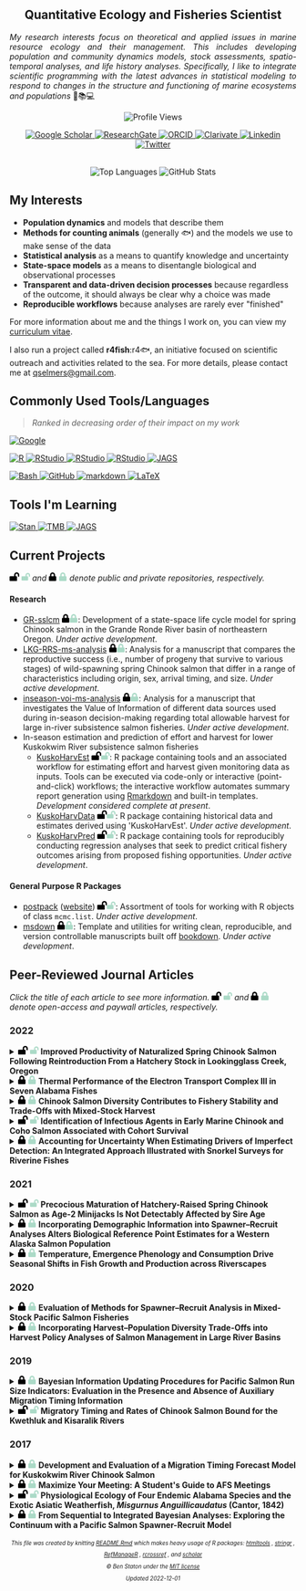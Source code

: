 <h2 align="center">Quantitative Ecology and Fisheries Scientist</h2>
<p align="justify">
  <em>My research interests focus on theoretical and applied issues in marine resource ecology and their management. This includes developing  population and community dynamics models, stock assessments, spatio-temporal analyses, and life history analyses. Specifically, I like to integrate scientific programming with the latest advances in statistical modeling to respond to changes in the structure and functioning of marine ecosystems and populations </em> 🌊📚💻
</p>

<p align="center">
  <img src="https://komarev.com/ghpvc/?username=qselmer&style=flat-square" alt="Profile Views"/>
</p>

<p align="center">
  <a href="https://scholar.google.com/citations?user=wz83egoAAAAJ&hl=en">
    <img src="http://img.shields.io/badge/-Google Scholar-2088FF?style=flat&logo=google-scholar&logoColor=ffffff" alt="Google Scholar"/>
  </a>
  <a href="https://www.researchgate.net/profile/Elmer_Quispe">
    <img src="http://img.shields.io/badge/-ResearchGate-2088FF?style=flat&logo=researchgate&logoColor=ffffff" alt="ResearchGate"/>
  </a>
  <a href="https://orcid.org/0000-0001-9229-6379">
    <img src="http://img.shields.io/badge/-ORCID-2088FF?style=flat&logo=ORCID&logoColor=ffffff" alt="ORCID"/>
  </a>
  <a href="https://www.webofscience.com/wos/author/record/AEA-6138-2022">
    <img src="http://img.shields.io/badge/-Clarivate-2088FF?style=flat&logo=Clarivate&logoColor=ffffff" alt="Clarivate"/>
  </a>
    <a href="https://www.linkedin.com/in/elmer-quispe-salazar-104b6b1a4/">
    <img src="http://img.shields.io/badge/-Linkedin-2088FF?style=flat&logo=Linkedin&logoColor=ffffff" alt="Linkedin"/>
  </a>
  <a href="https://x.com/elmerseascient">
    <img src="http://img.shields.io/badge/-Twitter-2088FF?style=flat&logo=Twitter&logoColor=ffffff" alt="Twitter"/>
  </a>
</p>

<br>

<div align="center">
  <img src="https://github-readme-stats.vercel.app/api/top-langs/?username=qselmer&theme=transparent)&langs_count=5" alt="Top Languages"/>
  <img src="https://github-readme-stats.vercel.app/api?username=qselmer&theme=transparent)&line_height=40&rank_icon=github" alt="GitHub Stats"/>
</div>

## My Interests

-   **Population dynamics** and models that describe them
-   **Methods for counting animals** (generally :fish:) and the models
    we use to make sense of the data
-   **Statistical analysis** as a means to quantify knowledge and
    uncertainty
-   **State-space models** as a means to disentangle biological and
    observational processes
-   **Transparent and data-driven decision processes** because
    regardless of the outcome, it should always be clear why a choice
    was made
-   **Reproducible workflows** because analyses are rarely ever
    "finished"

For more information about me and the things I work on, you can view my
[curriculum vitae](https://github.com/bstaton1/bstaton1/blob/master/assets/CV.pdf).

I also run a project called **r4fish**:r4🐟, an initiative focused on scientific outreach and activities related to the sea. For more details, please contact me at <qselmers@gmail.com>.

## Commonly Used Tools/Languages

> *Ranked in decreasing order of their impact on my 
> work*

<p>
<a href="https://www.google.com">
<img src="http://img.shields.io/badge/-Google-2088FF?style=flat&amp;logo=Google&amp;logoColor=ffffff" alt="Google"/>
</a>
</p>
<p>
<a href="https://www.r-project.org/">
<img src="http://img.shields.io/badge/-R-2088FF?style=flat&amp;logo=R&amp;logoColor=ffffff" alt="R"/>
</a>
<a href="https://rstudio.com/">
<img src="http://img.shields.io/badge/-C++-2088FF?style=flat&amp;logo=RStudio&amp;logoColor=ffffff" alt="RStudio"/>
</a>
<a href="https://rstudio.com/">
<img src="http://img.shields.io/badge/-Python-2088FF?style=flat&amp;logo=RStudio&amp;logoColor=ffffff" alt="RStudio"/>
</a>
<a href="https://rstudio.com/">
<img src="http://img.shields.io/badge/-RStudio-2088FF?style=flat&amp;logo=RStudio&amp;logoColor=ffffff" alt="RStudio"/>
</a>
<a href="http://mcmc-jags.sourceforge.net/">
<img src="http://img.shields.io/badge/-C++-2088FF?style=flat" alt="JAGS"/>
</a>
</p>
<p>
<a href="https://www.gnu.org/software/bash/">
<img src="http://img.shields.io/badge/-Bash-2088FF?style=flat&amp;logo=gnu-bash&amp;logoColor=ffffff" alt="Bash"/>
</a>
<a href="https://github.com/qselmer">
<img src="http://img.shields.io/badge/-GitHub-2088FF?style=flat&amp;logo=github&amp;logoColor=ffffff" alt="GitHub"/>
</a>
<a href="https://www.markdownguide.org/">
<img src="http://img.shields.io/badge/-markdown-2088FF?style=flat&amp;logo=markdown&amp;logoColor=ffffff" alt="markdown"/>
</a>
<a href="https://www.latex-project.org/">
<img src="http://img.shields.io/badge/-LaTeX-2088FF?style=flat&amp;logo=latex&amp;logoColor=ffffff" alt="LaTeX"/>
</a>
</p>


## Tools I'm Learning

<p>
<a href="https://mc-stan.org/">
<img src="http://img.shields.io/badge/-Stan-2088FF?style=flat" alt="Stan"/>
</a>
<a href="https://github.com/kaskr/adcomp/wiki">
<img src="http://img.shields.io/badge/-TMB-2088FF?style=flat" alt="TMB"/>
</a>
<a href="http://mcmc-jags.sourceforge.net/">
<img src="http://img.shields.io/badge/-JAGS-2088FF?style=flat" alt="JAGS"/>
</a>
</p>

## Current Projects

<p>
<img src="https://raw.githubusercontent.com/bstaton1/bstaton1/master/assets/lock-open.svg#gh-light-mode-only" height="15"/>
<img src="https://raw.githubusercontent.com/bstaton1/bstaton1/master/assets/lock-open-dark.svg#gh-dark-mode-only" height="15"/>
<em>and</em>
<img src="https://raw.githubusercontent.com/bstaton1/bstaton1/master/assets/lock.svg#gh-light-mode-only" height="15"/>
<img src="https://raw.githubusercontent.com/bstaton1/bstaton1/master/assets/lock-dark.svg#gh-dark-mode-only" height="15"/>
<em>denote public and private repositories, respectively.</em>
</p>

#### Research

-   [GR-sslcm](https://github.com/bstaton1/GR-sslcm)
    <img src=https://raw.githubusercontent.com/bstaton1/bstaton1/master/assets/lock.svg#gh-light-mode-only height=15/><img src=https://raw.githubusercontent.com/bstaton1/bstaton1/master/assets/lock-dark.svg#gh-dark-mode-only height=15/>:
    Development of a state-space life cycle model for spring Chinook
    salmon in the Grande Ronde River basin of northeastern Oregon.
    *Under active development*.
-   [LKG-RRS-ms-analysis]()
    <img src=https://raw.githubusercontent.com/bstaton1/bstaton1/master/assets/lock.svg#gh-light-mode-only height=15/><img src=https://raw.githubusercontent.com/bstaton1/bstaton1/master/assets/lock-dark.svg#gh-dark-mode-only height=15/>:
    Analysis for a manuscript that compares the reproductive success
    (i.e., number of progeny that survive to various stages) of
    wild-spawning spring Chinook salmon that differ in a range of
    characteristics including origin, sex, arrival timing, and size.
    *Under active development*.
-   [inseason-voi-ms-analysis](https://github.com/bstaton1/inseason-voi-ms-analysis)
    <img src=https://raw.githubusercontent.com/bstaton1/bstaton1/master/assets/lock.svg#gh-light-mode-only height=15/><img src=https://raw.githubusercontent.com/bstaton1/bstaton1/master/assets/lock-dark.svg#gh-dark-mode-only height=15/>:
    Analysis for a manuscript that investigates the Value of Information
    of different data sources used during in-season decision-making
    regarding total allowable harvest for large in-river subsistence
    salmon fisheries. *Under active development*.
-   In-season estimation and prediction of effort and harvest for lower
    Kuskokwim River subsistence salmon fisheries
    -   [KuskoHarvEst](https://github.com/bstaton1/KuskoHarvEst)
        <img src=https://raw.githubusercontent.com/bstaton1/bstaton1/master/assets/lock-open.svg#gh-light-mode-only height=15/><img src=https://raw.githubusercontent.com/bstaton1/bstaton1/master/assets/lock-open-dark.svg#gh-dark-mode-only height=15/>:
        R package containing tools and an associated workflow for
        estimating effort and harvest given monitoring data as inputs.
        Tools can be executed via code-only or interactive
        (point-and-click) workflows; the interactive workflow automates
        summary report generation using
        [Rmarkdown](https://rmarkdown.rstudio.com/) and built-in
        templates. *Development considered complete at present*.
    -   [KuskoHarvData](https://github.com/bstaton1/KuskoHarvData)
        <img src=https://raw.githubusercontent.com/bstaton1/bstaton1/master/assets/lock-open.svg#gh-light-mode-only height=15/><img src=https://raw.githubusercontent.com/bstaton1/bstaton1/master/assets/lock-open-dark.svg#gh-dark-mode-only height=15/>:
        R package containing historical data and estimates derived using
        'KuskoHarvEst'. *Under active development*.
    -   [KuskoHarvPred](https://github.com/bstaton1/KuskoHarvPred)
        <img src=https://raw.githubusercontent.com/bstaton1/bstaton1/master/assets/lock-open.svg#gh-light-mode-only height=15/><img src=https://raw.githubusercontent.com/bstaton1/bstaton1/master/assets/lock-open-dark.svg#gh-dark-mode-only height=15/>:
        R package containing tools for reproducibly conducting
        regression analyses that seek to predict critical fishery
        outcomes arising from proposed fishing opportunities. *Under
        active development*.

#### General Purpose R Packages

-   [postpack](https://github.com/bstaton1/postpack)
    ([website](https://bstaton1.github.io/postpack/))
    <img src=https://raw.githubusercontent.com/bstaton1/bstaton1/master/assets/lock-open.svg#gh-light-mode-only height=15/><img src=https://raw.githubusercontent.com/bstaton1/bstaton1/master/assets/lock-open-dark.svg#gh-dark-mode-only height=15/>:
    Assortment of tools for working with R objects of class `mcmc.list`.
    *Under active development*.
-   [msdown](https://github.com/bstaton1/msdown)
    <img src=https://raw.githubusercontent.com/bstaton1/bstaton1/master/assets/lock.svg#gh-light-mode-only height=15/><img src=https://raw.githubusercontent.com/bstaton1/bstaton1/master/assets/lock-dark.svg#gh-dark-mode-only height=15/>:
    Template and utilities for writing clean, reproducible, and version
    controllable manuscripts built off
    [bookdown](https://pkgs.rstudio.com/bookdown). *Under active
    development*.

## Peer-Reviewed Journal Articles

<p>
<em>Click the title of each article to see more information.</em>
<img src="https://raw.githubusercontent.com/bstaton1/bstaton1/master/assets/lock-open.svg#gh-light-mode-only" height="15"/>
<img src="https://raw.githubusercontent.com/bstaton1/bstaton1/master/assets/lock-open-dark.svg#gh-dark-mode-only" height="15"/>
<em>and</em>
<img src="https://raw.githubusercontent.com/bstaton1/bstaton1/master/assets/lock.svg#gh-light-mode-only" height="15"/>
<img src="https://raw.githubusercontent.com/bstaton1/bstaton1/master/assets/lock-dark.svg#gh-dark-mode-only" height="15"/>
<em>denote open-access and paywall articles, respectively.</em>
</p>

### 2022

<details>
<summary>
<img src="https://raw.githubusercontent.com/bstaton1/bstaton1/master/assets/lock-open.svg#gh-light-mode-only" height="15"/>
<img src="https://raw.githubusercontent.com/bstaton1/bstaton1/master/assets/lock-open-dark.svg#gh-dark-mode-only" height="15"/>
<strong>Improved Productivity of Naturalized Spring Chinook Salmon Following Reintroduction From a Hatchery Stock in Lookingglass Creek, Oregon</strong>
</summary>
<p></p>
<ul>
<img src="https://raw.githubusercontent.com/bstaton1/bstaton1/master/assets/book.svg#gh-light-mode-only" height="15"/>
<img src="https://raw.githubusercontent.com/bstaton1/bstaton1/master/assets/book-dark.svg#gh-dark-mode-only" height="15"/>
<strong>
<em>JOURNAL</em>
</strong>
<ul>
<p>
<em>Canadian Journal of Fisheries and Aquatic Sciences,</em>
In Press
<br/>
<a href="https://doi.org/10.1139/cjfas-2022-0114">
<img src="https://zenodo.org/badge/DOI/10.1139/cjfas-2022-0114.svg" alt="DOI"/>
</a>
</p>
</ul>
<img src="https://raw.githubusercontent.com/bstaton1/bstaton1/master/assets/users.svg#gh-light-mode-only" height="15"/>
<img src="https://raw.githubusercontent.com/bstaton1/bstaton1/master/assets/users-dark.svg#gh-dark-mode-only" height="15"/>
<strong>
<em>AUTHORS</em>
</strong>
<ul>
<p>Nuetzel, H. M, P. F. Galbreath, <strong>B. A. Staton</strong>, C. A. Crump, L. M. Naylor, and G. E. Shippentower</p>
</ul>
<img src="https://raw.githubusercontent.com/bstaton1/bstaton1/master/assets/book-reader.svg#gh-light-mode-only" height="15"/>
<img src="https://raw.githubusercontent.com/bstaton1/bstaton1/master/assets/book-reader-dark.svg#gh-dark-mode-only" height="15"/>
<strong>
<em>ABSTRACT</em>
</strong>
<ul>
<p align="justify">Supplementation of depressed salmonid populations with hatchery production has been questioned due to domestication effects, which may reduce reproductive fitness. However, for extirpated populations, reintroduction typically requires use of hatchery stocks. We evaluated this strategy by monitoring the naturalization of spring Chinook salmon reintroduced to Lookingglass Creek, OR (Grande Ronde Basin) from a captive brood, hatchery stock. We compared the reproductive success (RS) of naturally spawning natural-origin (NOR) relative to hatchery-origin (HOR) adults across nine brood years. Individual RS (the number of progeny produced) was estimated by pedigree reconstruction analyses, and then analyzed by generalized linear models to estimate the effect of parental origin, while controlling for potentially confounding covariates. When evaluating RS by juvenile progeny, NOR spawners were more likely to be reproductively successful, and when successful, produced more progeny on average than successful HOR counterparts. We found a similar advantage when evaluating RS by adult progeny, although the origin effect was not as important among successful spawners. Results suggest fish reintroduced from a hatchery stock possess the adaptive capacity to positively contribute to natural productivity and recovery goals.</p>
</ul>
<img src="https://raw.githubusercontent.com/bstaton1/bstaton1/master/assets/code.svg#gh-light-mode-only" height="15"/>
<img src="https://raw.githubusercontent.com/bstaton1/bstaton1/master/assets/code-dark.svg#gh-dark-mode-only" height="15"/>
<strong>
<em>CODE/DATA</em>
</strong>
<ul>
<strong>Repository:</strong>
<a href="https://github.com/bstaton1/LKG-RRS">bstaton1/LKG-RRS</a>
<br/>
<strong>Archive:</strong>
<a href="https://doi.org/10.5281/zenodo.6621724">
<img src="https://zenodo.org/badge/DOI/10.5281/zenodo.6621724.svg" alt="DOI"/>
</a>
</ul>
<p></p>
<img src="https://raw.githubusercontent.com/bstaton1/bstaton1/master/assets/comment.svg#gh-light-mode-only" height="15"/>
<img src="https://raw.githubusercontent.com/bstaton1/bstaton1/master/assets/comment-dark.svg#gh-dark-mode-only" height="15"/>
<strong>
<em>CITATIONS</em>
</strong>
<ul>
<strong>Crossref: </strong>
0
<br/>
<strong>Google Scholar: </strong>
0
</ul>
</ul>
<hr/>
</details>
<details>
<summary>
<img src="https://raw.githubusercontent.com/bstaton1/bstaton1/master/assets/lock.svg#gh-light-mode-only" height="15"/>
<img src="https://raw.githubusercontent.com/bstaton1/bstaton1/master/assets/lock-dark.svg#gh-dark-mode-only" height="15"/>
<strong>Thermal Performance of the Electron Transport Complex III in Seven Alabama Fishes</strong>
</summary>
<p></p>
<ul>
<img src="https://raw.githubusercontent.com/bstaton1/bstaton1/master/assets/book.svg#gh-light-mode-only" height="15"/>
<img src="https://raw.githubusercontent.com/bstaton1/bstaton1/master/assets/book-dark.svg#gh-dark-mode-only" height="15"/>
<strong>
<em>JOURNAL</em>
</strong>
<ul>
<p>
<em>Journal of Experimental Zoology Part A: Ecological and Integrative Physiology,</em>
In Press
<br/>
<a href="https://doi.org/10.1002/jez.2667">
<img src="https://zenodo.org/badge/DOI/10.1002/jez.2667.svg" alt="DOI"/>
</a>
</p>
</ul>
<img src="https://raw.githubusercontent.com/bstaton1/bstaton1/master/assets/users.svg#gh-light-mode-only" height="15"/>
<img src="https://raw.githubusercontent.com/bstaton1/bstaton1/master/assets/users-dark.svg#gh-dark-mode-only" height="15"/>
<strong>
<em>AUTHORS</em>
</strong>
<ul>
<p>Horne, L. M, D. R. DeVries, R. Wright, E. Irwin, <strong>B. A. Staton</strong>, H. A. Abdelrahman, and J. A. Stoeckel</p>
</ul>
<img src="https://raw.githubusercontent.com/bstaton1/bstaton1/master/assets/book-reader.svg#gh-light-mode-only" height="15"/>
<img src="https://raw.githubusercontent.com/bstaton1/bstaton1/master/assets/book-reader-dark.svg#gh-dark-mode-only" height="15"/>
<strong>
<em>ABSTRACT</em>
</strong>
<ul>
<p align="justify">Management of fish populations for conservation in thermally variable systems requires an understanding of the fish's underlying physiology and responses to thermal stress. Physiological research at the organismal level provides information on the overall effects of stressors such as extreme temperature fluctuations. While experiments with whole organisms provide information as to the overall effects of temperature fluctuations, biochemical assays of thermal stress provide direct results of exposure that are both sensitive and specific. Electron transport system (ETS; Complex III) assays quantify a rate-limiting step of respiratory enzymes. Parameters that can be estimated via this approach include optimal thermal temperature (<em>T</em><sub>opt</sub>) and optimal breadth of thermal performance (<em>T</em><sub>breadth</sub>), which can both be related to organismal-level temperature thresholds. We exposed enzymes of seven fish species (native fish chosen to represent a typical community in Alabama streams) to temperatures in the range of 11-44&#176;C. The resultant enzymatic termal performance curves showed that <em>T</em><sub>opt</sub>, the lower temperature for enyzme optimal thermal performance (<em>T</em><sub>low</sub>), the upper temperature for enzyme optimal thermal performance (<em>T</em><sub>up</sub>), and <em>T</em><sub>breadth</sub> differed among species. Relationships between enzymatic activity and temperature for all fish followed a pattern of steadily increasing enzyme activity to <em>T</em><sub>opt</sub> before gradually decreasing with increasing temperature. A comparison of our enzyme optimum and upper-temperature limit results versus published critical thermal maxima values supports that ETS Complex III assays may be useful for assessing organismal-level thermal tolerance.</p>
</ul>
<img src="https://raw.githubusercontent.com/bstaton1/bstaton1/master/assets/code.svg#gh-light-mode-only" height="15"/>
<img src="https://raw.githubusercontent.com/bstaton1/bstaton1/master/assets/code-dark.svg#gh-dark-mode-only" height="15"/>
<strong>
<em>CODE/DATA</em>
</strong>
<ul>
<strong>Repository:</strong>
<a href="https://github.com/bstaton1/ETS-vs-temp-ms-analysis">bstaton1/ETS-vs-temp-ms-analysis</a>
<br/>
<strong>Archive:</strong>
<a href="https://doi.org/10.5281/zenodo.7187078">
<img src="https://zenodo.org/badge/DOI/10.5281/zenodo.7187078.svg" alt="DOI"/>
</a>
</ul>
<p></p>
<img src="https://raw.githubusercontent.com/bstaton1/bstaton1/master/assets/comment.svg#gh-light-mode-only" height="15"/>
<img src="https://raw.githubusercontent.com/bstaton1/bstaton1/master/assets/comment-dark.svg#gh-dark-mode-only" height="15"/>
<strong>
<em>CITATIONS</em>
</strong>
<ul>
<strong>Crossref: </strong>
0
<br/>
<strong>Google Scholar: </strong>
NA
</ul>
</ul>
<hr/>
</details>
<details>
<summary>
<img src="https://raw.githubusercontent.com/bstaton1/bstaton1/master/assets/lock.svg#gh-light-mode-only" height="15"/>
<img src="https://raw.githubusercontent.com/bstaton1/bstaton1/master/assets/lock-dark.svg#gh-dark-mode-only" height="15"/>
<strong>Chinook Salmon Diversity Contributes to Fishery Stability and Trade-Offs with Mixed-Stock Harvest</strong>
</summary>
<p></p>
<ul>
<img src="https://raw.githubusercontent.com/bstaton1/bstaton1/master/assets/book.svg#gh-light-mode-only" height="15"/>
<img src="https://raw.githubusercontent.com/bstaton1/bstaton1/master/assets/book-dark.svg#gh-dark-mode-only" height="15"/>
<strong>
<em>JOURNAL</em>
</strong>
<ul>
<p>
<em>Ecological Applications,</em>
32(8): e2709
<br/>
<a href="https://doi.org/10.1002/eap.2709">
<img src="https://zenodo.org/badge/DOI/10.1002/eap.2709.svg" alt="DOI"/>
</a>
</p>
</ul>
<img src="https://raw.githubusercontent.com/bstaton1/bstaton1/master/assets/users.svg#gh-light-mode-only" height="15"/>
<img src="https://raw.githubusercontent.com/bstaton1/bstaton1/master/assets/users-dark.svg#gh-dark-mode-only" height="15"/>
<strong>
<em>AUTHORS</em>
</strong>
<ul>
<p>Connors, B. M, M. R. Siegle, J. Harding, S. Rossi, <strong>B. A. Staton</strong>, M. L. Jones, M. J. Bradford, R. Brown, B. Bechtol, B. Doherty, S. Cox, and B. J. G. Sutherland</p>
</ul>
<img src="https://raw.githubusercontent.com/bstaton1/bstaton1/master/assets/book-reader.svg#gh-light-mode-only" height="15"/>
<img src="https://raw.githubusercontent.com/bstaton1/bstaton1/master/assets/book-reader-dark.svg#gh-dark-mode-only" height="15"/>
<strong>
<em>ABSTRACT</em>
</strong>
<ul>
<p align="justify">Variation among populations in life history and intrinsic population characteristics (i.e., population diversity) helps maintain resilience to environmental change and dampen interannual variability in ecosystem services. As a result, ecological variation, and the processes that generate it, is considered central to strategies for managing risks to ecosystems in an increasingly variable and uncertain world. However, characterizing population diversity is difficult, particularly in large and remote regions, which often prevents its formal consideration in management advice. We combined genetic stock identification of archived scale and tissue samples with state-space run-reconstruction models to estimate migration timing and annual return abundance for eight geographically and genetically distinct Chinook salmon populations within the Canadian portion of the Yukon River. We found that among-population variation in migration timing and return abundances resulted in aggregate return migrations that were 2.1 times longer and 1.4 times more stable than if they had composed a single homogeneous population. We then fit state-space spawnerrecruitment models to the annual return abundances to characterize among-population diversity in intrinsic productivity and population size and their consequences for the fisheries they support. Productivity and carrying capacity varied among populations by approximately 2.4-fold (2.9 to 6.9 recruits per spawner) and three-fold (8800 to 27,000 spawners), respectively. This diversity implies an equilibrium trade-off between harvesting of the population aggregate and the conservation of individual populations whereby the harvest rate predicted to maximize aggregate harvests comes at the cost of overfishing 40% of the populations but with a relatively low risk of extirpating the weakest ones. Our findings illustrate how population diversity in one of the largest salmon-producing river basins in the world contributes to fishery stability and food security in a region where salmon have high cultural and subsistence value. More generally, our work demonstrates the utility of molecular analyses of archived biological material for characterizing diversity in biological systems and its benefits and consequences for trade-offs in decision-making.</p>
</ul>
<img src="https://raw.githubusercontent.com/bstaton1/bstaton1/master/assets/code.svg#gh-light-mode-only" height="15"/>
<img src="https://raw.githubusercontent.com/bstaton1/bstaton1/master/assets/code-dark.svg#gh-dark-mode-only" height="15"/>
<strong>
<em>CODE/DATA</em>
</strong>
<ul>
<strong>Repository:</strong>
<a href="https://github.com/brendanmichaelconnors/yukon-chinook-diversity">brendanmichaelconnors/yukon-chinook-diversity</a>
<br/>
<strong>Archive:</strong>
<a href="https://doi.org/10.5281/zenodo.6625526">
<img src="https://zenodo.org/badge/DOI/10.5281/zenodo.6625526.svg" alt="DOI"/>
</a>
</ul>
<p></p>
<img src="https://raw.githubusercontent.com/bstaton1/bstaton1/master/assets/comment.svg#gh-light-mode-only" height="15"/>
<img src="https://raw.githubusercontent.com/bstaton1/bstaton1/master/assets/comment-dark.svg#gh-dark-mode-only" height="15"/>
<strong>
<em>CITATIONS</em>
</strong>
<ul>
<strong>Crossref: </strong>
0
<br/>
<strong>Google Scholar: </strong>
NA
</ul>
</ul>
<hr/>
</details>
<details>
<summary>
<img src="https://raw.githubusercontent.com/bstaton1/bstaton1/master/assets/lock-open.svg#gh-light-mode-only" height="15"/>
<img src="https://raw.githubusercontent.com/bstaton1/bstaton1/master/assets/lock-open-dark.svg#gh-dark-mode-only" height="15"/>
<strong>Identification of Infectious Agents in Early Marine Chinook and Coho Salmon Associated with Cohort Survival</strong>
</summary>
<p></p>
<ul>
<img src="https://raw.githubusercontent.com/bstaton1/bstaton1/master/assets/book.svg#gh-light-mode-only" height="15"/>
<img src="https://raw.githubusercontent.com/bstaton1/bstaton1/master/assets/book-dark.svg#gh-dark-mode-only" height="15"/>
<strong>
<em>JOURNAL</em>
</strong>
<ul>
<p>
<em>FACETS,</em>
7: 742-773
<br/>
<a href="https://doi.org/10.1139/facets-2021-0102">
<img src="https://zenodo.org/badge/DOI/10.1139/facets-2021-0102.svg" alt="DOI"/>
</a>
</p>
</ul>
<img src="https://raw.githubusercontent.com/bstaton1/bstaton1/master/assets/users.svg#gh-light-mode-only" height="15"/>
<img src="https://raw.githubusercontent.com/bstaton1/bstaton1/master/assets/users-dark.svg#gh-dark-mode-only" height="15"/>
<strong>
<em>AUTHORS</em>
</strong>
<ul>
<p>Bass, A. L, A. W. Bateman, B. M. Connors, <strong>B. A. Staton</strong>, E. B. Rondeau, G. J. Mordecai, A. K. Teffer, K. H. Kaukinen, S. Li, A. M. Tabata, D. A. Patterson, S. G. Hinch, and K. M. Miller</p>
</ul>
<img src="https://raw.githubusercontent.com/bstaton1/bstaton1/master/assets/book-reader.svg#gh-light-mode-only" height="15"/>
<img src="https://raw.githubusercontent.com/bstaton1/bstaton1/master/assets/book-reader-dark.svg#gh-dark-mode-only" height="15"/>
<strong>
<em>ABSTRACT</em>
</strong>
<ul>
<p align="justify">Recent decades have seen an increased appreciation for the role infectious diseases can play in mass mortality events across a diversity of marine taxa. At the same time many Pacific salmon populations have declined in abundance as a result of reduced marine survival. However, few studies have explicitly considered the potential role pathogens could play in these declines. Using a multi-year dataset spanning 59 pathogen taxa in Chinook and Coho salmon sampled along the British Columbia coast, we carried out an exploratory analysis to quantify evidence for associations between pathogen prevalence and cohort survival and between pathogen load and body condition. While a variety of pathogens had moderate to strong negative correlations with body condition or survival for one host species in one season, we found that <em>Tenacibaculum maritimum</em> and <em>Piscine orthoreovirus</em> had consistently negative associations with body condition in both host species and seasons and were negatively associated with survival for Chinook salmon collected in the fall and winter. Our analyses, which offer the most comprehensive examination of associations between pathogen prevalence and Pacific salmon survival to date, suggest that pathogens in Pacific salmon warrant further attention, especially those whose distribution and abundance may be influenced by anthropogenic stressors.</p>
</ul>
<img src="https://raw.githubusercontent.com/bstaton1/bstaton1/master/assets/code.svg#gh-light-mode-only" height="15"/>
<img src="https://raw.githubusercontent.com/bstaton1/bstaton1/master/assets/code-dark.svg#gh-dark-mode-only" height="15"/>
<strong>
<em>CODE/DATA</em>
</strong>
<ul>
<strong>Repository:</strong>
Not Available
<br/>
<strong>Archive:</strong>
Not Available
</ul>
<p></p>
<img src="https://raw.githubusercontent.com/bstaton1/bstaton1/master/assets/comment.svg#gh-light-mode-only" height="15"/>
<img src="https://raw.githubusercontent.com/bstaton1/bstaton1/master/assets/comment-dark.svg#gh-dark-mode-only" height="15"/>
<strong>
<em>CITATIONS</em>
</strong>
<ul>
<strong>Crossref: </strong>
1
<br/>
<strong>Google Scholar: </strong>
1
</ul>
</ul>
<hr/>
</details>
<details>
<summary>
<img src="https://raw.githubusercontent.com/bstaton1/bstaton1/master/assets/lock.svg#gh-light-mode-only" height="15"/>
<img src="https://raw.githubusercontent.com/bstaton1/bstaton1/master/assets/lock-dark.svg#gh-dark-mode-only" height="15"/>
<strong>Accounting for Uncertainty When Estimating Drivers of Imperfect Detection: An Integrated Approach Illustrated with Snorkel Surveys for Riverine Fishes</strong>
</summary>
<p></p>
<ul>
<img src="https://raw.githubusercontent.com/bstaton1/bstaton1/master/assets/book.svg#gh-light-mode-only" height="15"/>
<img src="https://raw.githubusercontent.com/bstaton1/bstaton1/master/assets/book-dark.svg#gh-dark-mode-only" height="15"/>
<strong>
<em>JOURNAL</em>
</strong>
<ul>
<p>
<em>Fisheries Research,</em>
249: 106209
<br/>
<a href="https://doi.org/10.1016/j.fishres.2021.106209">
<img src="https://zenodo.org/badge/DOI/10.1016/j.fishres.2021.106209.svg" alt="DOI"/>
</a>
</p>
</ul>
<img src="https://raw.githubusercontent.com/bstaton1/bstaton1/master/assets/users.svg#gh-light-mode-only" height="15"/>
<img src="https://raw.githubusercontent.com/bstaton1/bstaton1/master/assets/users-dark.svg#gh-dark-mode-only" height="15"/>
<strong>
<em>AUTHORS</em>
</strong>
<ul>
<p><strong>Staton, B. A,</strong> C. Justice, S. White, E. R. Sedell, L. A. Burns, and M. J. Kaylor</p>
</ul>
<img src="https://raw.githubusercontent.com/bstaton1/bstaton1/master/assets/book-reader.svg#gh-light-mode-only" height="15"/>
<img src="https://raw.githubusercontent.com/bstaton1/bstaton1/master/assets/book-reader-dark.svg#gh-dark-mode-only" height="15"/>
<strong>
<em>ABSTRACT</em>
</strong>
<ul>
<p align="justify">Imperfect detection is a common issue affecting the accuracy of surveys that quantify animal abundance and distribution. To quantify detectability, counts are often calibrated to independent measures of abundance (e.g., via mark-recapture) but stochastic sampling variability in both data types is not typically accounted for. This practice may cause detectability to be quantified inaccurately and lead to overly confident predictions for out-of-sample applications. Our objective was to develop, apply, and simulation-test an integrated approach for quantifying detectability that better-accommodates uncertainty in the data. The method assumes mark-recapture and count surveys sample the same local abundance with error, allowing the construction of a joint likelihood function for both data sets. The model estimates coefficients that link detection probability to local covariates through a logit-linear model, which enables correcting counts for imperfect detection in locations where mark-recapture data are unavailable. We illustrate the application of the model with an empirical data set of over 100 paired snorkel count and mark-recapture electrofishing surveys for riverine salmonids in northeastern Oregon. Covariates that best explained heterogeneity in detectability included species, visibility, and channel unit type and depth, though substantial variability was attributed to site-level random effects. Estimated detection probability ranged from 0.02 to 0.92 among surveys and was higher for Chinook Salmon (<em>Oncorhynchus tshawytscha</em>) juveniles (mean: 0.38) than for steelhead/Rainbow Trout (<em>O. mykiss</em>; mean: 0.24). Simulation analyses revealed that our integrated model performed better (relative to a method that treated mark-recapture abundance estimates as known without error) with respect to (i) selection of covariates, (ii) credible interval coverage, (iii) accuracy of estimated random variability terms, and (iv) reduced sensitivity to violated mark-recapture assumptions surrounding behavioral effects. This model represents an improvement over simpler calibration methods, particularly for snorkel surveys, by applying more a rigorous statistical treatment of sources of variability while explicitly describing the mechanistic link between local conditions and detectability. The analytical methods we illustrate are general and could be broadly applied to quantify detectability in other biological surveys with paired abundance and count data.</p>
</ul>
<img src="https://raw.githubusercontent.com/bstaton1/bstaton1/master/assets/code.svg#gh-light-mode-only" height="15"/>
<img src="https://raw.githubusercontent.com/bstaton1/bstaton1/master/assets/code-dark.svg#gh-dark-mode-only" height="15"/>
<strong>
<em>CODE/DATA</em>
</strong>
<ul>
<strong>Repository:</strong>
<a href="https://github.com/bstaton1/snk-eff-ms-analysis">bstaton1/snk-eff-ms-analysis</a>
<br/>
<strong>Archive:</strong>
<a href="https://doi.org/10.5281/zenodo.3928691">
<img src="https://zenodo.org/badge/DOI/10.5281/zenodo.3928691.svg" alt="DOI"/>
</a>
</ul>
<p></p>
<img src="https://raw.githubusercontent.com/bstaton1/bstaton1/master/assets/comment.svg#gh-light-mode-only" height="15"/>
<img src="https://raw.githubusercontent.com/bstaton1/bstaton1/master/assets/comment-dark.svg#gh-dark-mode-only" height="15"/>
<strong>
<em>CITATIONS</em>
</strong>
<ul>
<strong>Crossref: </strong>
2
<br/>
<strong>Google Scholar: </strong>
1
</ul>
</ul>
<hr/>
</details>

### 2021

<details>
<summary>
<img src="https://raw.githubusercontent.com/bstaton1/bstaton1/master/assets/lock-open.svg#gh-light-mode-only" height="15"/>
<img src="https://raw.githubusercontent.com/bstaton1/bstaton1/master/assets/lock-open-dark.svg#gh-dark-mode-only" height="15"/>
<strong>Precocious Maturation of Hatchery-Raised Spring Chinook Salmon as Age-2 Minijacks Is Not Detectably Affected by Sire Age</strong>
</summary>
<p></p>
<ul>
<img src="https://raw.githubusercontent.com/bstaton1/bstaton1/master/assets/book.svg#gh-light-mode-only" height="15"/>
<img src="https://raw.githubusercontent.com/bstaton1/bstaton1/master/assets/book-dark.svg#gh-dark-mode-only" height="15"/>
<strong>
<em>JOURNAL</em>
</strong>
<ul>
<p>
<em>Transactions of the American Fisheries Society,</em>
151(3): 333-346
<br/>
<a href="https://doi.org/10.1002/tafs.10343">
<img src="https://zenodo.org/badge/DOI/10.1002/tafs.10343.svg" alt="DOI"/>
</a>
</p>
</ul>
<img src="https://raw.githubusercontent.com/bstaton1/bstaton1/master/assets/users.svg#gh-light-mode-only" height="15"/>
<img src="https://raw.githubusercontent.com/bstaton1/bstaton1/master/assets/users-dark.svg#gh-dark-mode-only" height="15"/>
<strong>
<em>AUTHORS</em>
</strong>
<ul>
<p>Galbreath, P. F, <strong>B. A. Staton</strong>, H. M. Nuetzel, C. A. Stockton, C. M. Knudsen, L. R. Medeiros, I. J. Koch, W. J. Bosch, and A. L. Pierce</p>
</ul>
<img src="https://raw.githubusercontent.com/bstaton1/bstaton1/master/assets/book-reader.svg#gh-light-mode-only" height="15"/>
<img src="https://raw.githubusercontent.com/bstaton1/bstaton1/master/assets/book-reader-dark.svg#gh-dark-mode-only" height="15"/>
<strong>
<em>ABSTRACT</em>
</strong>
<ul>
<p align="justify">Juvenile males produced in spring Chinook Salmon <em>Oncorhynchus tshawytscha</em> hatchery programs can exhibit high rates of maturation in freshwater as 2-year-old "minijacks." This phenomenon is associated with high feeding rates and increased size and/or growth that juveniles experience in the hatchery environment, though studies also support a genetic component affecting age of maturation among salmonids, including precocious maturation in freshwater. This prompted a study to test whether the age of natural-origin spring Chinook Salmon broodstock affects the rate at which their hatchery-raised male progeny mature as age-2 minijacks. In three consecutive brood years, we factorially mated age-4 adult females with age-3, age-4, and age-5 adult (jacks) male broodstock. In the latter two brood years, we also incorporated age-1 precocious parr (microjacks) as sires. After communal rearing to the smolt stage (age-1), male juveniles were characterized as immature or as maturing minijacks based on plasma 11-ketotestosterone concentration, and each was identified to its respective full-sib progeny group via genetic parentage analysis. A generalized linear mixed model, performed for each brood year separately, was used to characterize expected precocious maturation rates by sire age, while controlling for potential effects of smolt body weight and individual parent identities. Multiple comparisons across sire ages within brood years were used to evaluate relative rates of precocious maturation. Estimates of the probability of minijack maturation among families within sire ages and brood years varied from as much as 0% to 100%, and no consistent effect of sire age on precocious maturation rate was observed. Exploratory analyses investigating additional effects of egg size, dam length, and spawn date also failed to identify consistent predictors of precocious maturation. Instead, variability was largely attributed to both dam- and sire-specific effects, indicating a heritable component to precocious maturation, though not detectably associated with other measured attributes.</p>
</ul>
<img src="https://raw.githubusercontent.com/bstaton1/bstaton1/master/assets/code.svg#gh-light-mode-only" height="15"/>
<img src="https://raw.githubusercontent.com/bstaton1/bstaton1/master/assets/code-dark.svg#gh-dark-mode-only" height="15"/>
<strong>
<em>CODE/DATA</em>
</strong>
<ul>
<strong>Repository:</strong>
<a href="https://github.com/bstaton1/cesrf-minijack-rates">bstaton1/cesrf-minijack-rates</a>
<br/>
<strong>Archive:</strong>
<a href="https://doi.org/10.5281/zenodo.4730682">
<img src="https://zenodo.org/badge/DOI/10.5281/zenodo.4730682.svg" alt="DOI"/>
</a>
</ul>
<p></p>
<img src="https://raw.githubusercontent.com/bstaton1/bstaton1/master/assets/comment.svg#gh-light-mode-only" height="15"/>
<img src="https://raw.githubusercontent.com/bstaton1/bstaton1/master/assets/comment-dark.svg#gh-dark-mode-only" height="15"/>
<strong>
<em>CITATIONS</em>
</strong>
<ul>
<strong>Crossref: </strong>
0
<br/>
<strong>Google Scholar: </strong>
0
</ul>
</ul>
<hr/>
</details>
<details>
<summary>
<img src="https://raw.githubusercontent.com/bstaton1/bstaton1/master/assets/lock.svg#gh-light-mode-only" height="15"/>
<img src="https://raw.githubusercontent.com/bstaton1/bstaton1/master/assets/lock-dark.svg#gh-dark-mode-only" height="15"/>
<strong>Incorporating Demographic Information into Spawner&#8211;Recruit Analyses Alters Biological Reference Point Estimates for a Western Alaska Salmon Population</strong>
</summary>
<p></p>
<ul>
<img src="https://raw.githubusercontent.com/bstaton1/bstaton1/master/assets/book.svg#gh-light-mode-only" height="15"/>
<img src="https://raw.githubusercontent.com/bstaton1/bstaton1/master/assets/book-dark.svg#gh-dark-mode-only" height="15"/>
<strong>
<em>JOURNAL</em>
</strong>
<ul>
<p>
<em>Canadian Journal of Fisheries and Aquatic Sciences,</em>
78(12): 1755-1769
<br/>
<a href="https://doi.org/10.1139/cjfas-2020-0478">
<img src="https://zenodo.org/badge/DOI/10.1139/cjfas-2020-0478.svg" alt="DOI"/>
</a>
</p>
</ul>
<img src="https://raw.githubusercontent.com/bstaton1/bstaton1/master/assets/users.svg#gh-light-mode-only" height="15"/>
<img src="https://raw.githubusercontent.com/bstaton1/bstaton1/master/assets/users-dark.svg#gh-dark-mode-only" height="15"/>
<strong>
<em>AUTHORS</em>
</strong>
<ul>
<p><strong>Staton, B. A,</strong> M. J. Catalano, S. J. Fleischman, and J. Ohlberger</p>
</ul>
<img src="https://raw.githubusercontent.com/bstaton1/bstaton1/master/assets/book-reader.svg#gh-light-mode-only" height="15"/>
<img src="https://raw.githubusercontent.com/bstaton1/bstaton1/master/assets/book-reader-dark.svg#gh-dark-mode-only" height="15"/>
<strong>
<em>ABSTRACT</em>
</strong>
<ul>
<p align="justify">Changes over time in age, sex, and length-at-age of returning Pacific salmon have been widely observed, suggesting concurrent declines in per capita reproductive output. Thus, assessment models assuming stationary reproductive output may inaccurately estimate biological reference points that inform harvest policies. We extended age-structured state-space spawner&#8211;recruit models to accommodate demographic time trends and fishery selectivity to investigate temporal changes in reference points using Kuskokwim River Chinook salmon (<em>Oncorhynchus tshawytscha</em>). We illustrate that observed demographic changes have likely reduced per capita reproductive output in an additive manner, for example, models including changes in both length-at-age and age composition showed larger declines than models incorporating only one time trend. Translated into biological reference points using a yield-per-recruit algorithm, we found escapement needed for maximum sustained catch has likely increased over time, but the magnitude further depended on size-selective harvest (i.e., larger increases for reference points based on larger mesh gillnets). Compared to traditional salmon assessments, our approach that acknowledges demographic time trends allows more complete use of available data and facilitates evaluating trade-offs among gear-specific harvest policies.</p>
</ul>
<img src="https://raw.githubusercontent.com/bstaton1/bstaton1/master/assets/code.svg#gh-light-mode-only" height="15"/>
<img src="https://raw.githubusercontent.com/bstaton1/bstaton1/master/assets/code-dark.svg#gh-dark-mode-only" height="15"/>
<strong>
<em>CODE/DATA</em>
</strong>
<ul>
<strong>Repository:</strong>
<a href="https://github.com/bstaton1/esc-qual-ms-analysis">bstaton1/esc-qual-ms-analysis</a>
<br/>
<strong>Archive:</strong>
<a href="https://doi.org/10.5281/zenodo.4382757">
<img src="https://zenodo.org/badge/DOI/10.5281/zenodo.4382757.svg" alt="DOI"/>
</a>
</ul>
<p></p>
<img src="https://raw.githubusercontent.com/bstaton1/bstaton1/master/assets/comment.svg#gh-light-mode-only" height="15"/>
<img src="https://raw.githubusercontent.com/bstaton1/bstaton1/master/assets/comment-dark.svg#gh-dark-mode-only" height="15"/>
<strong>
<em>CITATIONS</em>
</strong>
<ul>
<strong>Crossref: </strong>
3
<br/>
<strong>Google Scholar: </strong>
3
</ul>
</ul>
<hr/>
</details>
<details>
<summary>
<img src="https://raw.githubusercontent.com/bstaton1/bstaton1/master/assets/lock.svg#gh-light-mode-only" height="15"/>
<img src="https://raw.githubusercontent.com/bstaton1/bstaton1/master/assets/lock-dark.svg#gh-dark-mode-only" height="15"/>
<strong>Temperature, Emergence Phenology and Consumption Drive Seasonal Shifts in Fish Growth and Production across Riverscapes</strong>
</summary>
<p></p>
<ul>
<img src="https://raw.githubusercontent.com/bstaton1/bstaton1/master/assets/book.svg#gh-light-mode-only" height="15"/>
<img src="https://raw.githubusercontent.com/bstaton1/bstaton1/master/assets/book-dark.svg#gh-dark-mode-only" height="15"/>
<strong>
<em>JOURNAL</em>
</strong>
<ul>
<p>
<em>Journal of Animal Ecology,</em>
90(7): 1727-1741
<br/>
<a href="https://doi.org/10.1111/1365-2656.13491">
<img src="https://zenodo.org/badge/DOI/10.1111/1365-2656.13491.svg" alt="DOI"/>
</a>
</p>
</ul>
<img src="https://raw.githubusercontent.com/bstaton1/bstaton1/master/assets/users.svg#gh-light-mode-only" height="15"/>
<img src="https://raw.githubusercontent.com/bstaton1/bstaton1/master/assets/users-dark.svg#gh-dark-mode-only" height="15"/>
<strong>
<em>AUTHORS</em>
</strong>
<ul>
<p>Kaylor, M. J, C. Justice, J. B. Armstrong, <strong>B. A. Staton</strong>, L. A. Burns, E. Sedell, and S. M. White</p>
</ul>
<img src="https://raw.githubusercontent.com/bstaton1/bstaton1/master/assets/book-reader.svg#gh-light-mode-only" height="15"/>
<img src="https://raw.githubusercontent.com/bstaton1/bstaton1/master/assets/book-reader-dark.svg#gh-dark-mode-only" height="15"/>
<strong>
<em>ABSTRACT</em>
</strong>
<ul>
<p align="justify">(1) Changes in biophysical conditions through time generate spatial and temporal variability in habitat quality across landscapes. For river ecosystems, researchers are increasingly able to characterize spatial and temporal patterns in habitat conditions, referred to as shifting habitat mosaics, yet rarely demonstrate how this translates into corresponding biological processes such as organism growth and production. (2) We assessed spatial patterns and processes determining seasonal changes in juvenile Chinook Salmon <em>Oncorhynchus tshawytscha</em> size, growth and production over 30&#8211;40 km in two NE Oregon subbasins. (3) We quantified seasonal patterns of growth by combining estimated emergence dates and body size distributions in July and September. We then used analysis of bioenergetics, empirical fish diets and spatial models incorporating temperature, habitat and population density to evaluate mechanisms driving spatiotemporal patterns of growth. Lastly, we quantified seasonal contributions to individual fish growth and to total production as a function of position within the stream network. (4) Spatial heterogeneity in incubation temperatures corresponded to later estimated emergence timing with distance upstream in both subbasins. During spring, estimated growth rates decreased with distance upstream, and coupled with emergence patterns, resulted in pronounced longitudinal gradients in body size by July. During summer, spatial patterns of growth reversed, with greater diet ration sizes and growth efficiencies upstream than downstream. These opposing spatiotemporal patterns of emergence timing and seasonal growth rates produced longitudinal gradients in the proportion of fish growth achieved in spring versus summer, with up to 80% of an individual's growth occurring in spring at downstream sites but as low as 10% at upstream sites. Coupling longitudinal patterns of fish density and growth revealed that in one subbasin the majority (65%) of total production occurred in spring, while in the other, in which fish were concentrated in headwaters, the majority (60%) of production occurred in summer. (5) While recent work has emphasized inter-annual shifts in fish production across large spatial scales, this study demonstrates that longitudinal gradients of fish growth and production can reverse across seasons, and reveals important contributions of warmer, downstream habitats to overall production that occurred during cooler times of the year.</p>
</ul>
<img src="https://raw.githubusercontent.com/bstaton1/bstaton1/master/assets/code.svg#gh-light-mode-only" height="15"/>
<img src="https://raw.githubusercontent.com/bstaton1/bstaton1/master/assets/code-dark.svg#gh-dark-mode-only" height="15"/>
<strong>
<em>CODE/DATA</em>
</strong>
<ul>
<strong>Repository:</strong>
<a href="https://github.com/mjkaylor/JoAE_data_archive">mjkaylor/JoAE_data_archive</a>
<br/>
<strong>Archive:</strong>
<a href="https://doi.org/10.5281/zenodo.4627774">
<img src="https://zenodo.org/badge/DOI/10.5281/zenodo.4627774.svg" alt="DOI"/>
</a>
</ul>
<p></p>
<img src="https://raw.githubusercontent.com/bstaton1/bstaton1/master/assets/comment.svg#gh-light-mode-only" height="15"/>
<img src="https://raw.githubusercontent.com/bstaton1/bstaton1/master/assets/comment-dark.svg#gh-dark-mode-only" height="15"/>
<strong>
<em>CITATIONS</em>
</strong>
<ul>
<strong>Crossref: </strong>
6
<br/>
<strong>Google Scholar: </strong>
10
</ul>
</ul>
<hr/>
</details>

### 2020

<details>
<summary>
<img src="https://raw.githubusercontent.com/bstaton1/bstaton1/master/assets/lock.svg#gh-light-mode-only" height="15"/>
<img src="https://raw.githubusercontent.com/bstaton1/bstaton1/master/assets/lock-dark.svg#gh-dark-mode-only" height="15"/>
<strong>Evaluation of Methods for Spawner&#8211;Recruit Analysis in Mixed-Stock Pacific Salmon Fisheries</strong>
</summary>
<p></p>
<ul>
<img src="https://raw.githubusercontent.com/bstaton1/bstaton1/master/assets/book.svg#gh-light-mode-only" height="15"/>
<img src="https://raw.githubusercontent.com/bstaton1/bstaton1/master/assets/book-dark.svg#gh-dark-mode-only" height="15"/>
<strong>
<em>JOURNAL</em>
</strong>
<ul>
<p>
<em>Canadian Journal of Fisheries and Aquatic Sciences,</em>
77(7): 1149-1162
<br/>
<a href="https://doi.org/10.1139/cjfas-2019-0281">
<img src="https://zenodo.org/badge/DOI/10.1139/cjfas-2019-0281.svg" alt="DOI"/>
</a>
</p>
</ul>
<img src="https://raw.githubusercontent.com/bstaton1/bstaton1/master/assets/users.svg#gh-light-mode-only" height="15"/>
<img src="https://raw.githubusercontent.com/bstaton1/bstaton1/master/assets/users-dark.svg#gh-dark-mode-only" height="15"/>
<strong>
<em>AUTHORS</em>
</strong>
<ul>
<p><strong>Staton, B. A,</strong> M. J. Catalano, B. M. Connors, L. G. C. Jr, M. L. Jones, C. J. Walters, S. J. Fleischman, and D. C. Gwinn</p>
</ul>
<img src="https://raw.githubusercontent.com/bstaton1/bstaton1/master/assets/book-reader.svg#gh-light-mode-only" height="15"/>
<img src="https://raw.githubusercontent.com/bstaton1/bstaton1/master/assets/book-reader-dark.svg#gh-dark-mode-only" height="15"/>
<strong>
<em>ABSTRACT</em>
</strong>
<ul>
<p align="justify">Salmon populations harvested in mixed-stock fisheries can exhibit genotypic, behavioral, and life history diversity that can lead to heterogeneity in population productivity and size. Methods to quantify this heterogeneity among populations in mixed-stock fisheries are not well-established but are critical to assessing harvest&#8211;biodiversity trade-offs when setting harvest policies. We developed an integrated, age-structured, state-space model that allows for more complete use of available data and sharing of information than simpler methods. We compared a suite of state-space models of varying structural complexity to simpler regression-based approaches and, as an example case, fitted them to data from 13 Chinook salmon (<em>Oncorhynchus tshawytscha</em>) populations in the Kuskokwim drainage in western Alaska. We found biological and policy conclusions were largely consistent among state-space models but differed strongly from regression-based approaches. Simulation trials illustrated our state-space models were largely unbiased with respect to spawner&#8211;recruit parameters, abundance states, and derived biological reference points, whereas the regression-based approaches showed substantial bias. These findings suggest our state-space model shows promise for informing harvest policy evaluations of harvest&#8211;biodiversity trade-offs in mixed-stock salmon fisheries.</p>
</ul>
<img src="https://raw.githubusercontent.com/bstaton1/bstaton1/master/assets/code.svg#gh-light-mode-only" height="15"/>
<img src="https://raw.githubusercontent.com/bstaton1/bstaton1/master/assets/code-dark.svg#gh-dark-mode-only" height="15"/>
<strong>
<em>CODE/DATA</em>
</strong>
<ul>
<strong>Repository:</strong>
<a href="https://github.com/bstaton1/mixed-stockSRA">bstaton1/mixed-stockSRA</a>
<br/>
<strong>Archive:</strong>
<a href="https://doi.org/10.5281/zenodo.3375006">
<img src="https://zenodo.org/badge/DOI/10.5281/zenodo.3375006.svg" alt="DOI"/>
</a>
</ul>
<p></p>
<img src="https://raw.githubusercontent.com/bstaton1/bstaton1/master/assets/comment.svg#gh-light-mode-only" height="15"/>
<img src="https://raw.githubusercontent.com/bstaton1/bstaton1/master/assets/comment-dark.svg#gh-dark-mode-only" height="15"/>
<strong>
<em>CITATIONS</em>
</strong>
<ul>
<strong>Crossref: </strong>
7
<br/>
<strong>Google Scholar: </strong>
7
</ul>
</ul>
<hr/>
</details>
<details>
<summary>
<img src="https://raw.githubusercontent.com/bstaton1/bstaton1/master/assets/lock.svg#gh-light-mode-only" height="15"/>
<img src="https://raw.githubusercontent.com/bstaton1/bstaton1/master/assets/lock-dark.svg#gh-dark-mode-only" height="15"/>
<strong>Incorporating Harvest&#8211;Population Diversity Trade-Offs into Harvest Policy Analyses of Salmon Management in Large River Basins</strong>
</summary>
<p></p>
<ul>
<img src="https://raw.githubusercontent.com/bstaton1/bstaton1/master/assets/book.svg#gh-light-mode-only" height="15"/>
<img src="https://raw.githubusercontent.com/bstaton1/bstaton1/master/assets/book-dark.svg#gh-dark-mode-only" height="15"/>
<strong>
<em>JOURNAL</em>
</strong>
<ul>
<p>
<em>Canadian Journal of Fisheries and Aquatic Sciences,</em>
77(6): 1076-1089
<br/>
<a href="https://doi.org/10.1139/cjfas-2019-0282">
<img src="https://zenodo.org/badge/DOI/10.1139/cjfas-2019-0282.svg" alt="DOI"/>
</a>
</p>
</ul>
<img src="https://raw.githubusercontent.com/bstaton1/bstaton1/master/assets/users.svg#gh-light-mode-only" height="15"/>
<img src="https://raw.githubusercontent.com/bstaton1/bstaton1/master/assets/users-dark.svg#gh-dark-mode-only" height="15"/>
<strong>
<em>AUTHORS</em>
</strong>
<ul>
<p>Connors, B. M, <strong>B. Staton</strong>, L. Coggins, C. Walters, M. Jones, D. Gwinn, M. Catalano, and S. Fleischman</p>
</ul>
<img src="https://raw.githubusercontent.com/bstaton1/bstaton1/master/assets/book-reader.svg#gh-light-mode-only" height="15"/>
<img src="https://raw.githubusercontent.com/bstaton1/bstaton1/master/assets/book-reader-dark.svg#gh-dark-mode-only" height="15"/>
<strong>
<em>ABSTRACT</em>
</strong>
<ul>
<p align="justify">Accounting for population diversity can be critical to the sustainable management of mixed-stock fisheries because harvest rates that can be sustained by productive populations may come at the cost of overfishing less productive ones. While these harvest&#8211;diversity trade-offs are well-recognized, their consequences for harvest policy performance are not often explicitly evaluated in contemporary fisheries management. We use closed-loop simulations to evaluate the ability of alternative harvest policies to meet population diversity and fishery objectives for one of the largest subsistence Chinook salmon (<em>Oncorhynchus tshawytscha</em>) fisheries in the world (Kuskokwim River Basin in western Alaska). We found clear evidence of population diversity that resulted in asymmetric trade-offs among fishery and conservation objectives whereby policies that forgo relatively small amounts of harvest result in relatively large increases in equitable access to Chinook and elimination of risk of weak stock extirpation. The performance of alternative harvest policies, and the magnitude of trade-offs, were sensitive to regime shifts and uncertainty in the drivers of recruitment variation. However, we found that harvest policies that prioritized meeting minimum subsistence needs were unlikely to jeopardize long-term sustainability.</p>
</ul>
<img src="https://raw.githubusercontent.com/bstaton1/bstaton1/master/assets/code.svg#gh-light-mode-only" height="15"/>
<img src="https://raw.githubusercontent.com/bstaton1/bstaton1/master/assets/code-dark.svg#gh-dark-mode-only" height="15"/>
<strong>
<em>CODE/DATA</em>
</strong>
<ul>
<strong>Repository:</strong>
<a href="https://github.com/brendanmichaelconnors/Kusko-harvest-diversity-tradeoffs">brendanmichaelconnors/Kusko-harvest-diversity-tradeoffs</a>
<br/>
<strong>Archive:</strong>
<a href="https://doi.org/10.5281/zenodo.3375124">
<img src="https://zenodo.org/badge/DOI/10.5281/zenodo.3375124.svg" alt="DOI"/>
</a>
</ul>
<p></p>
<img src="https://raw.githubusercontent.com/bstaton1/bstaton1/master/assets/comment.svg#gh-light-mode-only" height="15"/>
<img src="https://raw.githubusercontent.com/bstaton1/bstaton1/master/assets/comment-dark.svg#gh-dark-mode-only" height="15"/>
<strong>
<em>CITATIONS</em>
</strong>
<ul>
<strong>Crossref: </strong>
10
<br/>
<strong>Google Scholar: </strong>
12
</ul>
</ul>
<hr/>
</details>

### 2019

<details>
<summary>
<img src="https://raw.githubusercontent.com/bstaton1/bstaton1/master/assets/lock.svg#gh-light-mode-only" height="15"/>
<img src="https://raw.githubusercontent.com/bstaton1/bstaton1/master/assets/lock-dark.svg#gh-dark-mode-only" height="15"/>
<strong>Bayesian Information Updating Procedures for Pacific Salmon Run Size Indicators: Evaluation in the Presence and Absence of Auxiliary Migration Timing Information</strong>
</summary>
<p></p>
<ul>
<img src="https://raw.githubusercontent.com/bstaton1/bstaton1/master/assets/book.svg#gh-light-mode-only" height="15"/>
<img src="https://raw.githubusercontent.com/bstaton1/bstaton1/master/assets/book-dark.svg#gh-dark-mode-only" height="15"/>
<strong>
<em>JOURNAL</em>
</strong>
<ul>
<p>
<em>Canadian Journal of Fisheries and Aquatic Sciences,</em>
76(10): 419-431
<br/>
<a href="https://doi.org/10.1139/cjfas-2018-0176">
<img src="https://zenodo.org/badge/DOI/10.1139/cjfas-2018-0176.svg" alt="DOI"/>
</a>
</p>
</ul>
<img src="https://raw.githubusercontent.com/bstaton1/bstaton1/master/assets/users.svg#gh-light-mode-only" height="15"/>
<img src="https://raw.githubusercontent.com/bstaton1/bstaton1/master/assets/users-dark.svg#gh-dark-mode-only" height="15"/>
<strong>
<em>AUTHORS</em>
</strong>
<ul>
<p>Staton, B. A. and M. J. Catalano</p>
</ul>
<img src="https://raw.githubusercontent.com/bstaton1/bstaton1/master/assets/book-reader.svg#gh-light-mode-only" height="15"/>
<img src="https://raw.githubusercontent.com/bstaton1/bstaton1/master/assets/book-reader-dark.svg#gh-dark-mode-only" height="15"/>
<strong>
<em>ABSTRACT</em>
</strong>
<ul>
<p align="justify">Preseason forecasts of Pacific salmon run size are notoriously uncertain and are thus often updated using various abundance indices collected during the run. However, interpretation of these in-season indices is confounded by uncertainty in migration timing. We assessed the performance of two Bayesian information-updating procedures for Kuskokwim River Chinook salmon (<em>Oncorhynchus tshawytscha</em>), one that uses auxiliary run timing information and one that does not, and compared the performance with methods that did not involve updating. We found that in-season Bayesian updating provided more accurate run size estimates during the time when harvest decisions needed to be made, but that the incorporation of run timing forecasts had little utility in terms of providing more accurate run size estimates. The latter finding is conditional on the performance of the run timing forecast model we used; a more accurate timing forecast model might yield a different conclusion. The Bayesian approach we developed provided a probabilistic expression of run size beliefs, which could be useful in a transparent risk-assessment framework for setting and altering harvest targets during the season.</p>
</ul>
<img src="https://raw.githubusercontent.com/bstaton1/bstaton1/master/assets/code.svg#gh-light-mode-only" height="15"/>
<img src="https://raw.githubusercontent.com/bstaton1/bstaton1/master/assets/code-dark.svg#gh-dark-mode-only" height="15"/>
<strong>
<em>CODE/DATA</em>
</strong>
<ul>
<strong>Repository:</strong>
<a href="https://github.com/10.5281/zenodo.1467683">10.5281/zenodo.1467683</a>
<br/>
<strong>Archive:</strong>
<a href="https://doi.org/inseason-update-ms-analysis">
<img src="https://zenodo.org/badge/DOI/inseason-update-ms-analysis.svg" alt="DOI"/>
</a>
</ul>
<p></p>
<img src="https://raw.githubusercontent.com/bstaton1/bstaton1/master/assets/comment.svg#gh-light-mode-only" height="15"/>
<img src="https://raw.githubusercontent.com/bstaton1/bstaton1/master/assets/comment-dark.svg#gh-dark-mode-only" height="15"/>
<strong>
<em>CITATIONS</em>
</strong>
<ul>
<strong>Crossref: </strong>
4
<br/>
<strong>Google Scholar: </strong>
6
</ul>
</ul>
<hr/>
</details>
<details>
<summary>
<img src="https://raw.githubusercontent.com/bstaton1/bstaton1/master/assets/lock-open.svg#gh-light-mode-only" height="15"/>
<img src="https://raw.githubusercontent.com/bstaton1/bstaton1/master/assets/lock-open-dark.svg#gh-dark-mode-only" height="15"/>
<strong>Migratory Timing and Rates of Chinook Salmon Bound for the Kwethluk and Kisaralik Rivers</strong>
</summary>
<p></p>
<ul>
<img src="https://raw.githubusercontent.com/bstaton1/bstaton1/master/assets/book.svg#gh-light-mode-only" height="15"/>
<img src="https://raw.githubusercontent.com/bstaton1/bstaton1/master/assets/book-dark.svg#gh-dark-mode-only" height="15"/>
<strong>
<em>JOURNAL</em>
</strong>
<ul>
<p>
<em>Journal of Fish and Wildlife Management,</em>
10(2): 419-431
<br/>
<a href="https://doi.org/10.3996/082018-JFWM-074">
<img src="https://zenodo.org/badge/DOI/10.3996/082018-JFWM-074.svg" alt="DOI"/>
</a>
</p>
</ul>
<img src="https://raw.githubusercontent.com/bstaton1/bstaton1/master/assets/users.svg#gh-light-mode-only" height="15"/>
<img src="https://raw.githubusercontent.com/bstaton1/bstaton1/master/assets/users-dark.svg#gh-dark-mode-only" height="15"/>
<strong>
<em>AUTHORS</em>
</strong>
<ul>
<p>Moses, A. P, <strong>B. A. Staton</strong>, and N. J. Smith</p>
</ul>
<img src="https://raw.githubusercontent.com/bstaton1/bstaton1/master/assets/book-reader.svg#gh-light-mode-only" height="15"/>
<img src="https://raw.githubusercontent.com/bstaton1/bstaton1/master/assets/book-reader-dark.svg#gh-dark-mode-only" height="15"/>
<strong>
<em>ABSTRACT</em>
</strong>
<ul>
<p align="justify">Detailed information regarding migratory behavior (i.e., phenology and rate of travel) of specific Pacific salmon Oncorhynchus spp. substocks can be used to design management strategies focused on protecting substocks from harvest when desired; however, this information is often lacking. The Kwethluk and Kisaralik rivers are two tributaries of the lower Kuskokwim River that originate and flow through the Yukon Delta National Wildlife Refuge in western Alaska. Although these two systems are the primary Chinook Salmon&#8211;producing tributaries within the Yukon Delta National Wildlife Refuge, little is known about migratory behavior of Chinook Salmon destined for these rivers. In 2015 and 2016, 119 Chinook Salmon tagged with radio telemetry transmitters entered either the Kwethluk or Kisaralik Rivers and were tracked throughout their migration to their assumed final spawning location using both ground- and aerial-based tracking methods. We compared migration timing and swim speeds between fish bound for these two rivers and between fish of different sizes and compared the consistency among the 2 y. In general, we found that fish bound for the Kwethluk and Kisaralik rivers exhibited similar migration behaviors in 2015 and 2016, including entry timing into the Kuskokwim River and migration rates once in the tributaries. A key finding was that Chinook Salmon swam fastest (range of means between years: 20&#8211;45 km/d) in the main-stem Kuskokwim River and slowed significantly (4&#8211;15 km/d) upon entry into lower portions of the tributaries. Our findings have relevance for harvest management strategies; for example, temporal fishery closures will impact Chinook Salmon bound for both the Kwethluk and Kisaralik rivers equally given their broad overlap in entry timing, and individuals will remain vulnerable to harvest for longer periods when located in tributaries rather than the portion of the main-stem directly below the tributary confluences.</p>
</ul>
<img src="https://raw.githubusercontent.com/bstaton1/bstaton1/master/assets/code.svg#gh-light-mode-only" height="15"/>
<img src="https://raw.githubusercontent.com/bstaton1/bstaton1/master/assets/code-dark.svg#gh-dark-mode-only" height="15"/>
<strong>
<em>CODE/DATA</em>
</strong>
<ul>
<strong>Repository:</strong>
Not Available
<br/>
<strong>Archive:</strong>
<a href="https://doi.org/10.3996/082018-JFWM-074.S1">
<img src="https://zenodo.org/badge/DOI/10.3996/082018-JFWM-074.S1.svg" alt="DOI"/>
</a>
</ul>
<p></p>
<img src="https://raw.githubusercontent.com/bstaton1/bstaton1/master/assets/comment.svg#gh-light-mode-only" height="15"/>
<img src="https://raw.githubusercontent.com/bstaton1/bstaton1/master/assets/comment-dark.svg#gh-dark-mode-only" height="15"/>
<strong>
<em>CITATIONS</em>
</strong>
<ul>
<strong>Crossref: </strong>
0
<br/>
<strong>Google Scholar: </strong>
2
</ul>
</ul>
<hr/>
</details>

### 2017

<details>
<summary>
<img src="https://raw.githubusercontent.com/bstaton1/bstaton1/master/assets/lock.svg#gh-light-mode-only" height="15"/>
<img src="https://raw.githubusercontent.com/bstaton1/bstaton1/master/assets/lock-dark.svg#gh-dark-mode-only" height="15"/>
<strong>Development and Evaluation of a Migration Timing Forecast Model for Kuskokwim River Chinook Salmon</strong>
</summary>
<p></p>
<ul>
<img src="https://raw.githubusercontent.com/bstaton1/bstaton1/master/assets/book.svg#gh-light-mode-only" height="15"/>
<img src="https://raw.githubusercontent.com/bstaton1/bstaton1/master/assets/book-dark.svg#gh-dark-mode-only" height="15"/>
<strong>
<em>JOURNAL</em>
</strong>
<ul>
<p>
<em>Fisheries Research,</em>
194: 9-21
<br/>
<a href="https://doi.org/10.1016/j.fishres.2017.05.003">
<img src="https://zenodo.org/badge/DOI/10.1016/j.fishres.2017.05.003.svg" alt="DOI"/>
</a>
</p>
</ul>
<img src="https://raw.githubusercontent.com/bstaton1/bstaton1/master/assets/users.svg#gh-light-mode-only" height="15"/>
<img src="https://raw.githubusercontent.com/bstaton1/bstaton1/master/assets/users-dark.svg#gh-dark-mode-only" height="15"/>
<strong>
<em>AUTHORS</em>
</strong>
<ul>
<p><strong>Staton, B. A,</strong> M. J. Catalano, T. M. Farmer, A. Abebe, and F. S. Dobson</p>
</ul>
<img src="https://raw.githubusercontent.com/bstaton1/bstaton1/master/assets/book-reader.svg#gh-light-mode-only" height="15"/>
<img src="https://raw.githubusercontent.com/bstaton1/bstaton1/master/assets/book-reader-dark.svg#gh-dark-mode-only" height="15"/>
<strong>
<em>ABSTRACT</em>
</strong>
<ul>
<p align="justify">Annual variation in adult salmon migration timing makes the interpretation of in-season assessment data difficult, leading to much in-season uncertainty in run size. We developed and evaluated a run timing forecast model for the Kuskokwim River Chinook salmon stock, located in western Alaska, intended to aid in reducing this source of uncertainty. An objective and adaptive approach (using model-averaging and a sliding window algorithm to select predictive time periods, both calibrated annually) was adopted to deal with multidimensional selection of four climatic variables and was based entirely on predictive performance. Forecast cross-validation was used to evaluate the performance of three forecasting approaches: the null (i.e., intercept only) model, the single model with the lowest mean absolute error, and a model-averaged forecast across 16 nested linear models. As of 2016, the null model had the lowest mean absolute error (2.64 days), although the model-averaged forecast performed as well or better than the null model in the majority of retrospective years. The model-averaged forecast had a consistent mean absolute error regardless of the type of year (i.e., average or extreme early/late) the forecast was made for, which was not true of the null model. The availability of the run timing forecast was not found to increase overall accuracy of in-season run assessments in relation to the null model, but was found to substantially increase the precision of these assessments, particularly early in the season.</p>
</ul>
<img src="https://raw.githubusercontent.com/bstaton1/bstaton1/master/assets/code.svg#gh-light-mode-only" height="15"/>
<img src="https://raw.githubusercontent.com/bstaton1/bstaton1/master/assets/code-dark.svg#gh-dark-mode-only" height="15"/>
<strong>
<em>CODE/DATA</em>
</strong>
<ul>
<strong>Repository:</strong>
Not Available
<br/>
<strong>Archive:</strong>
Not Available
</ul>
<p></p>
<img src="https://raw.githubusercontent.com/bstaton1/bstaton1/master/assets/comment.svg#gh-light-mode-only" height="15"/>
<img src="https://raw.githubusercontent.com/bstaton1/bstaton1/master/assets/comment-dark.svg#gh-dark-mode-only" height="15"/>
<strong>
<em>CITATIONS</em>
</strong>
<ul>
<strong>Crossref: </strong>
5
<br/>
<strong>Google Scholar: </strong>
8
</ul>
</ul>
<hr/>
</details>
<details>
<summary>
<img src="https://raw.githubusercontent.com/bstaton1/bstaton1/master/assets/lock.svg#gh-light-mode-only" height="15"/>
<img src="https://raw.githubusercontent.com/bstaton1/bstaton1/master/assets/lock-dark.svg#gh-dark-mode-only" height="15"/>
<strong>Maximize Your Meeting: A Student's Guide to AFS Meetings</strong>
</summary>
<p></p>
<ul>
<img src="https://raw.githubusercontent.com/bstaton1/bstaton1/master/assets/book.svg#gh-light-mode-only" height="15"/>
<img src="https://raw.githubusercontent.com/bstaton1/bstaton1/master/assets/book-dark.svg#gh-dark-mode-only" height="15"/>
<strong>
<em>JOURNAL</em>
</strong>
<ul>
<p>
<em>Fisheries,</em>
42(4): 187-189
<br/>
<a href="https://doi.org/10.1080/03632415.2017.1288472">
<img src="https://zenodo.org/badge/DOI/10.1080/03632415.2017.1288472.svg" alt="DOI"/>
</a>
</p>
</ul>
<img src="https://raw.githubusercontent.com/bstaton1/bstaton1/master/assets/users.svg#gh-light-mode-only" height="15"/>
<img src="https://raw.githubusercontent.com/bstaton1/bstaton1/master/assets/users-dark.svg#gh-dark-mode-only" height="15"/>
<strong>
<em>AUTHORS</em>
</strong>
<ul>
<p>Dippold, D. A, G. D. Adams, T. M. Farmer, and <strong>B. A. Staton</strong></p>
</ul>
<img src="https://raw.githubusercontent.com/bstaton1/bstaton1/master/assets/book-reader.svg#gh-light-mode-only" height="15"/>
<img src="https://raw.githubusercontent.com/bstaton1/bstaton1/master/assets/book-reader-dark.svg#gh-dark-mode-only" height="15"/>
<strong>
<em>ABSTRACT</em>
</strong>
<ul>
<p align="justify">No applicable abstract.</p>
</ul>
<img src="https://raw.githubusercontent.com/bstaton1/bstaton1/master/assets/code.svg#gh-light-mode-only" height="15"/>
<img src="https://raw.githubusercontent.com/bstaton1/bstaton1/master/assets/code-dark.svg#gh-dark-mode-only" height="15"/>
<strong>
<em>CODE/DATA</em>
</strong>
<ul>
<strong>Repository:</strong>
Not Available
<br/>
<strong>Archive:</strong>
Not Available
</ul>
<p></p>
<img src="https://raw.githubusercontent.com/bstaton1/bstaton1/master/assets/comment.svg#gh-light-mode-only" height="15"/>
<img src="https://raw.githubusercontent.com/bstaton1/bstaton1/master/assets/comment-dark.svg#gh-dark-mode-only" height="15"/>
<strong>
<em>CITATIONS</em>
</strong>
<ul>
<strong>Crossref: </strong>
0
<br/>
<strong>Google Scholar: </strong>
0
</ul>
</ul>
<hr/>
</details>
<details>
<summary>
<img src="https://raw.githubusercontent.com/bstaton1/bstaton1/master/assets/lock-open.svg#gh-light-mode-only" height="15"/>
<img src="https://raw.githubusercontent.com/bstaton1/bstaton1/master/assets/lock-open-dark.svg#gh-dark-mode-only" height="15"/>
<strong>Physiological Ecology of Four Endemic Alabama Species and the Exotic Asiatic Weatherfish, <em>Misgurnus Anguillicaudatus</em> (Cantor, 1842)</strong>
</summary>
<p></p>
<ul>
<img src="https://raw.githubusercontent.com/bstaton1/bstaton1/master/assets/book.svg#gh-light-mode-only" height="15"/>
<img src="https://raw.githubusercontent.com/bstaton1/bstaton1/master/assets/book-dark.svg#gh-dark-mode-only" height="15"/>
<strong>
<em>JOURNAL</em>
</strong>
<ul>
<p>
<em>Southeastern Fishes Council Proceedings,</em>
1(57)
<br/>
</p>
</ul>
<img src="https://raw.githubusercontent.com/bstaton1/bstaton1/master/assets/users.svg#gh-light-mode-only" height="15"/>
<img src="https://raw.githubusercontent.com/bstaton1/bstaton1/master/assets/users-dark.svg#gh-dark-mode-only" height="15"/>
<strong>
<em>AUTHORS</em>
</strong>
<ul>
<p>White, L, M. Meade, and <strong>B. Staton</strong></p>
</ul>
<img src="https://raw.githubusercontent.com/bstaton1/bstaton1/master/assets/book-reader.svg#gh-light-mode-only" height="15"/>
<img src="https://raw.githubusercontent.com/bstaton1/bstaton1/master/assets/book-reader-dark.svg#gh-dark-mode-only" height="15"/>
<strong>
<em>ABSTRACT</em>
</strong>
<ul>
<p align="justify">The occurrence of Asiatic Weatherfish, <em>Misgurnus anguillicaudatus</em>, in Alabama, a state known for its rich biodiversity, has generated concern among conservation managers. The current study used respirometry techniques to investigate the effects of increasing temperature on four native southeastern fishes (one cyprinid, two percids, and one elassomid) and the non-native <em>M. anguillicaudatus</em>. A minimum of five individuals of each species were used, and three experimental temperatures were chosen to represent spring and summer averages of northeast Alabama streams (15, 20, and 25&#176;C). Overall, mean standard metabolic rates (SMRs) for <em>M. anguillicaudatus</em> were low (97.01, 127.75, and 158.50 mg O<sub>2</sub> kg<sup>-1</sup>h<sup>-1</sup> at 15, 20, and 25&#176;C, respectively); <em>M. anguillicaudatus</em> was the only species for which SMR did not significantly increase with temperature (p = 0.467). In contrast, mean SMRs for all native species examined were higher than <em>M. anguillicaudatus</em> rates at a given temperature, and mean SMRs for <em>Cyprinella caerulea</em>, <em>Etheostoma brevirostrum</em>, and <em>Etheostoma ditrema</em> exhibited significant increases in SMR when temperatures were increased (e.g. 403.46, 704.42, and 1150.03 mg O<sub>2</sub> kg<sup>-1</sup>h<sup>-1</sup> at 25&#176;C, respectively) (p &#60; 0.01). <em>Elassoma zonatum</em> displayed highly significant increases in SMR when temperature increased from 15-20&#176;C (p &#60; 0.001). Overall, the abiotic tolerances of <em>M. anguillicaudatus</em> may facilitate further establishment that could lead to negative impacts on native species.</p>
</ul>
<img src="https://raw.githubusercontent.com/bstaton1/bstaton1/master/assets/code.svg#gh-light-mode-only" height="15"/>
<img src="https://raw.githubusercontent.com/bstaton1/bstaton1/master/assets/code-dark.svg#gh-dark-mode-only" height="15"/>
<strong>
<em>CODE/DATA</em>
</strong>
<ul>
<strong>Repository:</strong>
Not Available
<br/>
<strong>Archive:</strong>
Not Available
</ul>
<p></p>
<img src="https://raw.githubusercontent.com/bstaton1/bstaton1/master/assets/comment.svg#gh-light-mode-only" height="15"/>
<img src="https://raw.githubusercontent.com/bstaton1/bstaton1/master/assets/comment-dark.svg#gh-dark-mode-only" height="15"/>
<strong>
<em>CITATIONS</em>
</strong>
<ul>
<strong>Crossref: </strong>
NA
<br/>
<strong>Google Scholar: </strong>
1
</ul>
</ul>
<hr/>
</details>
<details>
<summary>
<img src="https://raw.githubusercontent.com/bstaton1/bstaton1/master/assets/lock.svg#gh-light-mode-only" height="15"/>
<img src="https://raw.githubusercontent.com/bstaton1/bstaton1/master/assets/lock-dark.svg#gh-dark-mode-only" height="15"/>
<strong>From Sequential to Integrated Bayesian Analyses: Exploring the Continuum with a Pacific Salmon Spawner-Recruit Model</strong>
</summary>
<p></p>
<ul>
<img src="https://raw.githubusercontent.com/bstaton1/bstaton1/master/assets/book.svg#gh-light-mode-only" height="15"/>
<img src="https://raw.githubusercontent.com/bstaton1/bstaton1/master/assets/book-dark.svg#gh-dark-mode-only" height="15"/>
<strong>
<em>JOURNAL</em>
</strong>
<ul>
<p>
<em>Fisheries Research,</em>
186: 237-247
<br/>
<a href="https://doi.org/10.1016/j.fishres.2016.09.001">
<img src="https://zenodo.org/badge/DOI/10.1016/j.fishres.2016.09.001.svg" alt="DOI"/>
</a>
</p>
</ul>
<img src="https://raw.githubusercontent.com/bstaton1/bstaton1/master/assets/users.svg#gh-light-mode-only" height="15"/>
<img src="https://raw.githubusercontent.com/bstaton1/bstaton1/master/assets/users-dark.svg#gh-dark-mode-only" height="15"/>
<strong>
<em>AUTHORS</em>
</strong>
<ul>
<p><strong>Staton, B. A,</strong> M. J. Catalano, and S. J. Fleischman</p>
</ul>
<img src="https://raw.githubusercontent.com/bstaton1/bstaton1/master/assets/book-reader.svg#gh-light-mode-only" height="15"/>
<img src="https://raw.githubusercontent.com/bstaton1/bstaton1/master/assets/book-reader-dark.svg#gh-dark-mode-only" height="15"/>
<strong>
<em>ABSTRACT</em>
</strong>
<ul>
<p align="justify">Stock assessment scientists are faced with decisions regarding how to incorporate fishery information into models. One primary decision revolves around how estimates that are summaries of raw data should be treated (e.g., abundance estimates derived from relative indices). The choice in this case is to either use estimates from a sequence of models as data in a final model (i.e., the model used for setting management goals) or to integrate the raw data into a more complex final model. Each approach has advantages and disadvantages that constitute a suite of trade-offs. These trade-offs are investigated here by comparing two sequential analyses (one that ignores measurement error and one that incorporates it) to an integrated analysis for a stock assessment of Pacific salmon using simulation-estimation, and the Kuskokwim River Chinook salmon stock of western Alaska as a case study. The major difference between approaches was that an abundance reconstruction was estimated separately from the spawner-recruit analysis in the sequential approaches, whereas the integrated approach did so in a single model. Primary findings showed that approaches that addressed the measurement error in the raw data returned very similar estimates of abundance, population dynamics parameters, and management reference points, both in terms of point estimates and uncertainty. When measurement error was ignored, similar point estimates were returned. However, this approach underestimated uncertainty in the spawner-recruit analysis but resulted in more uncertainty in the abundance reconstruction. These findings were consistent for both the Kuskokwim River case study and simulation-estimation analyses. The primary advantage of the integrated analysis was the added realism of sharing calendar year abundance data among brood years, but came at the cost of slow model run times. This exercise showed that while there is a trade-off between sequential and integrated analyses in terms of model complexity and realism, the benefits may not be large enough to warrant an integrated analysis in all cases, given that the terminal model carries forward uncertainty in the input estimates.</p>
</ul>
<img src="https://raw.githubusercontent.com/bstaton1/bstaton1/master/assets/code.svg#gh-light-mode-only" height="15"/>
<img src="https://raw.githubusercontent.com/bstaton1/bstaton1/master/assets/code-dark.svg#gh-dark-mode-only" height="15"/>
<strong>
<em>CODE/DATA</em>
</strong>
<ul>
<strong>Repository:</strong>
Not Available
<br/>
<strong>Archive:</strong>
Not Available
</ul>
<p></p>
<img src="https://raw.githubusercontent.com/bstaton1/bstaton1/master/assets/comment.svg#gh-light-mode-only" height="15"/>
<img src="https://raw.githubusercontent.com/bstaton1/bstaton1/master/assets/comment-dark.svg#gh-dark-mode-only" height="15"/>
<strong>
<em>CITATIONS</em>
</strong>
<ul>
<strong>Crossref: </strong>
10
<br/>
<strong>Google Scholar: </strong>
19
</ul>
</ul>
<hr/>
</details>
<p align="center">
<sub>
<sup>
<em>
This file was created by knitting
<a href="https://github.com/bstaton1/bstaton1/blob/master/README.Rmd">README.Rmd</a>
which makes heavy usage of R packages:
<a href="https://rstudio.github.io/htmltools/">htmltools</a>
,
<a href="https://stringr.tidyverse.org/">stringr</a>
,
<a href="https://docs.ropensci.org/RefManageR/">RefManageR</a>
,
<a href="https://docs.ropensci.org/rcrossref/">rcrossref</a>
, and
<a href="https://CRAN.R-project.org/package=scholar">scholar</a>
</em>
</sup>
</sub>
<br/>
<sub>
<sup>
<em>
&#169;
Ben Staton under the 
<a href="https://github.com/bstaton1/bstaton1/blob/master/LICENSE">MIT license</a>
</em>
</sup>
</sub>
<br/>
<sub>
<sup>
<em>
Updated
2022-12-01
</em>
</sup>
</sub>
</p>
